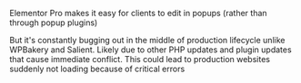 
Elementor Pro makes it easy for clients to edit in popups (rather than through popup plugins)

But it's constantly bugging out in the middle of production lifecycle unlike WPBakery and Salient. Likely due to other PHP updates and plugin updates that cause immediate conflict. This could lead to production websites suddenly not loading because of critical errors